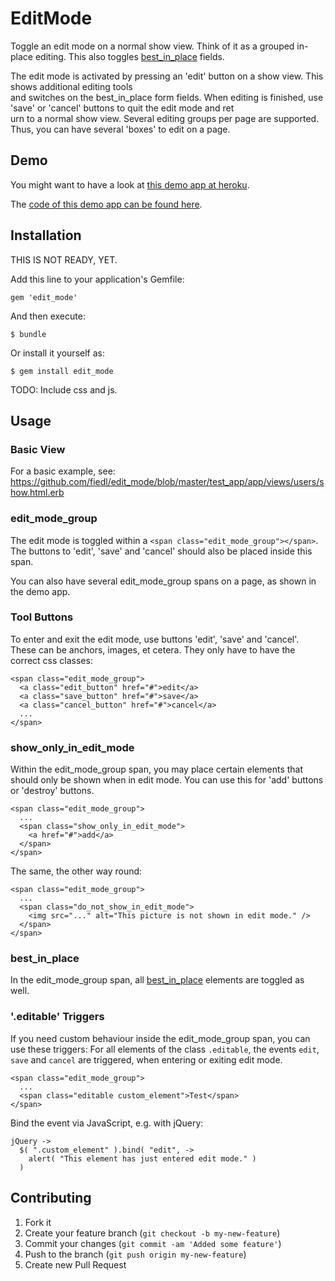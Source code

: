 # EditMode

Toggle an edit mode on a normal show view. Think of it as a grouped in-place editing. 
This also toggles [best_in_place](https://github.com/bernat/best_in_place) fields.

The edit mode is activated by pressing an 'edit' button on a show view. This shows additional editing tools \
and switches on the best_in_place form fields. When editing is finished, use 'save' or 'cancel' buttons to quit the edit mode and ret\
urn to a normal show view. Several editing groups per page are supported. Thus, you can have several 'boxes' to edit on a page.

## Demo

You might want to have a look at [this demo app at heroku](http://edit-mode-test-app.herokuapp.com/).

The [code of this demo app can be found here](https://github.com/fiedl/edit_mode/tree/master/test_app).

## Installation

THIS IS NOT READY, YET.

Add this line to your application's Gemfile:

    gem 'edit_mode'

And then execute:

    $ bundle

Or install it yourself as:

    $ gem install edit_mode

TODO: Include css and js.

## Usage

### Basic View

For a basic example, see: https://github.com/fiedl/edit_mode/blob/master/test_app/app/views/users/show.html.erb

### edit_mode_group

The edit mode is toggled within a `<span class="edit_mode_group"></span>`. The buttons to 'edit', 'save' and 'cancel' should also be placed inside this span.

You can also have several edit_mode_group spans on a page, as shown in the demo app.

### Tool Buttons

To enter and exit the edit mode, use buttons 'edit', 'save' and 'cancel'. These can be anchors, images, et cetera. They only have to have the correct css classes: 

    <span class="edit_mode_group">
      <a class="edit_button" href="#">edit</a>
  	  <a class="save_button" href="#">save</a>
      <a class="cancel_button" href="#">cancel</a>
	  ...
	</span>

### show_only_in_edit_mode

Within the edit_mode_group span, you may place certain elements that should only be shown when in edit mode. You can use this for 'add' buttons or 'destroy' buttons.

    <span class="edit_mode_group">
	  ...
	  <span class="show_only_in_edit_mode">
	    <a href="#">add</a>
	  </span>
	</span>
	
The same, the other way round:

    <span class="edit_mode_group">
	  ...
	  <span class="do_not_show_in_edit_mode">
	    <img src="..." alt="This picture is not shown in edit mode." />
	  </span>
	</span>

### best_in_place

In the edit_mode_group span, all [best_in_place](https://github.com/bernat/best_in_place) elements are toggled as well.

### '.editable' Triggers

If you need custom behaviour inside the edit_mode_group span, you can use these triggers: For all elements of the class `.editable`, the events `edit`, `save` and `cancel` are triggered, when entering or exiting edit mode.

    <span class="edit_mode_group">
	  ...
      <span class="editable custom_element">Test</span>
	</span>

Bind the event via JavaScript, e.g. with jQuery:

    jQuery ->
	  $( ".custom_element" ).bind( "edit", ->
	    alert( "This element has just entered edit mode." )
      )

## Contributing

1. Fork it
2. Create your feature branch (`git checkout -b my-new-feature`)
3. Commit your changes (`git commit -am 'Added some feature'`)
4. Push to the branch (`git push origin my-new-feature`)
5. Create new Pull Request

